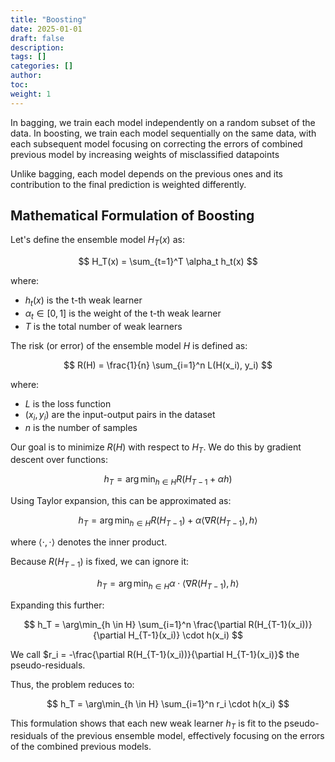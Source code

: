 ```yaml
---
title: "Boosting"
date: 2025-01-01
draft: false
description:
tags: []
categories: []
author:
toc:
weight: 1
---
```


In bagging, we train each model independently on a random subset of the data. In boosting, we train each model sequentially on the same data, with each subsequent model focusing on correcting the errors of combined previous model by increasing weights of misclassified datapoints

Unlike bagging, each model depends on the previous ones and its contribution to the final prediction is weighted differently.

## Mathematical Formulation of Boosting

Let's define the ensemble model $H_T(x)$ as:

$$ H_T(x) = \sum_{t=1}^T \alpha_t h_t(x) $$

where:
- $h_t(x)$ is the t-th weak learner
- $\alpha_t \in [0,1]$ is the weight of the t-th weak learner
- $T$ is the total number of weak learners

The risk (or error) of the ensemble model $H$ is defined as:

$$ R(H) = \frac{1}{n} \sum_{i=1}^n L(H(x_i), y_i) $$

where:
- $L$ is the loss function
- $(x_i, y_i)$ are the input-output pairs in the dataset
- $n$ is the number of samples

Our goal is to minimize $R(H)$ with respect to $H_T$. We do this by gradient descent over functions:

$$ h_T = \arg\min_{h \in H} R(H_{T-1} + \alpha h) $$

Using Taylor expansion, this can be approximated as:

$$ h_T = \arg\min_{h \in H} R(H_{T-1}) + \alpha \langle \nabla R(H_{T-1}), h \rangle $$

where $\langle \cdot, \cdot \rangle$ denotes the inner product.

Because $R(H_{T-1})$ is fixed, we can ignore it:

$$ h_T = \arg\min_{h \in H} \alpha \cdot\langle \nabla R(H_{T-1}), h \rangle $$

Expanding this further:

$$ h_T = \arg\min_{h \in H} \sum_{i=1}^n \frac{\partial R(H_{T-1}(x_i))}{\partial H_{T-1}(x_i)} \cdot h(x_i) $$

We call $r_i = -\frac{\partial R(H_{T-1}(x_i))}{\partial H_{T-1}(x_i)}$ the pseudo-residuals.

Thus, the problem reduces to:

$$ h_T = \arg\min_{h \in H} \sum_{i=1}^n r_i \cdot h(x_i) $$

This formulation shows that each new weak learner $h_T$ is fit to the pseudo-residuals of the previous ensemble model, effectively focusing on the errors of the combined previous models.



